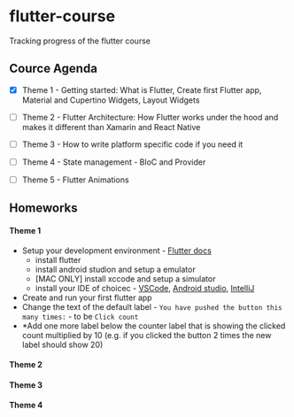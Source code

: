 # flutter-course
Tracking progress of the flutter course

## Cource Agenda

- [x] Theme 1 - Getting started: What is Flutter,  Create first Flutter app,  Material and Cupertino Widgets,  Layout Widgets
- [ ] Theme 2 - Flutter Architecture: How Flutter works under the hood and makes it different than Xamarin and React Native
- [ ] Theme 3 - How to write platform specific code if you need it
- [ ] Theme 4 - State management - BloC and Provider
- [ ] Theme 5 - Flutter Animations


## Homeworks

#### Theme 1

- Setup your development environment - [Flutter docs](https://flutter.dev/docs/get-started/install)
  - install flutter
  - install android studion and setup a emulator
  - [MAC ONLY] install xccode and setup a simulator
  - install your IDE of choicec - [VSCode](https://code.visualstudio.com/), [Android studio](https://developer.android.com/studio), [IntelliJ](https://www.jetbrains.com/idea/)
- Create and run your first flutter app
- Change the text of the default label - `You have pushed the button this many times:` - to be `Click count`
- *Add one more label below the counter label that is showing the clicked count multiplied by 10 (e.g. if you clicked the button 2 times the new label should show 20)

#### Theme 2
#### Theme 3
#### Theme 4
